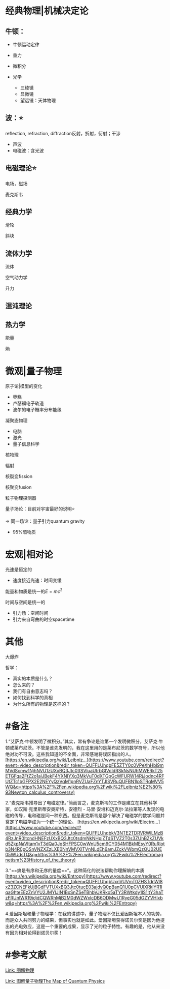 # 经典物理|机械决定论

## 牛顿：

- 牛顿运动定律

- 重力

- 微积分

- 光学
  - 三棱镜
  - 显微镜
  - 望远镜：天体物理



## 波：⭐

reflection, refraction, diffraction反射，折射，衍射；干涉

- 声波
- 电磁波：含光波





## 电磁理论⭐

电场，磁场

麦克斯韦



## 经典力学

滑轮

斜块



## 流体力学

流体

空气动力学

升力



## 混沌理论



## 热力学

能量

熵







# 微观|量子物理

原子论|模型的变化

- 枣糕
- 卢瑟福电子轨道
- 波尔的电子概率分布能级



凝聚态物理

- 电脑
- 激光
- 量子信息科学



核物理

辐射

核裂变fission

核聚变fusion

粒子物理探测器



量子场论：目前对宇宙最好的说明⭐



=> 同一场论：量子引力quantum gravity

- 95%暗物质









# 宏观|相对论

光速是恒定的

- 速度接近光速：时间变缓

能量和物质是统一的$E=mc^2$

时间与空间是统一的

- 引力场：空间时间
- 引力来自弯曲的时空spacetime





# 其他

大爆炸



哲学：

- 真实的本质是什么？
- 怎么来的？
- 我们有自由意志吗？
- 如何找到科学的真相
- 为什么所有的物理是这样的？





# #备注

1.“艾萨克·牛顿发明了微积分。”其实，常有争论是谁第一个发明微积分，艾萨克·牛顿或莱布尼茨。不管是谁先发明的，我在这里用的是莱布尼茨的数学符号，所以他绝对功不可没。这些我知道的不全面，非常感谢将误区指出的人。 [https://en.wikipedia.org/wiki/Leibniz...](https://www.youtube.com/redirect?event=video_description&redir_token=QUFFLUhqbFE5ZTY0c0VPeXhHbl9mMVdScmw1NjhNVU1zUXxBQ3Jtc0ttSVluaUtrbGlVdldRSkNsNUhMWERkT25ETGFqa2FtZ2o1alJBekF4YXNIYXg3MkVuT0dXTGpGcWFURW14RjJodnc4RFUtZTc1bGFPX2E2NEYyQzVqM1pnRVZUaFZnYTJlSVRuQUFBN1lpSTRqMVV5WQ&q=https%3A%2F%2Fen.wikipedia.org%2Fwiki%2FLeibniz%E2%80%93Newton_calculus_controversy) 



2.“麦克斯韦推导出了电磁定律。”简而言之，麦克斯韦的工作是建立在其他科学家，如汉斯·克里斯蒂安奥斯特，安德烈 - 马里·安培和迈克尔·法拉第等人发现的电磁的传导，电和磁是同一种东西。但是麦克斯韦是那个解决了电磁学的数学问题并奠定了电磁学成为一个统一的理论。 [https://en.wikipedia.org/wiki/Electro...](https://www.youtube.com/redirect?event=video_description&redir_token=QUFFLUhqbkV3NTE2TDRVRWlLMzB4RzJnR0ltcndHNEFzUXxBQ3Jtc0tsdmNkNHpjZTdSTVZ2T0s3ZUhBZkZUVkd5ZkpNaVltam1vT3dQa0JqSHFPSC0wWnU5cm9CY054M1BkMEsyY0RuRlotb3N4R0pOSnVNZXZzLXE0NnVMVXlTVnNLdEh6amJZckVWbmQzQU02UE05WUdsTQ&q=https%3A%2F%2Fen.wikipedia.org%2Fwiki%2FElectromagnetism%23History_of_the_theory) 

3.“==熵是有序和无序的量度==”。这种简化的说法帮助你理解熵的本质 [https://en.wikipedia.org/wiki/Entropy](https://www.youtube.com/redirect?event=video_description&redir_token=QUFFLUhqbUxnVUVmT0ZHSTdnWl8xZ3ZCNEFkUjBGdFVTUXxBQ3Jtc0tucE03ajdvQ0pBanQ1U0pCVUlXRklYR1lqaGhteEEzZnVYU2JMYlJIN1BxSnZSeTBhbVJKRko5aTY3RWtkdy1lS1ltY3haTzFRUnlWR19idjdCQWRhMjB2M0dWZWxlcDB6ODMwU1RyeG05dGZYVHlxbw&q=https%3A%2F%2Fen.wikipedia.org%2Fwiki%2FEntropy) 

4.爱因斯坦和量子物理学：在我的讲述中，量子物理不仅比爱因斯坦本人的功劳，而是众人共同努力的结果，但事实也就是如此。爱因斯坦获得诺贝尔奖是因为他提出的光电效应，这是一个重要的成果，显示了光的粒子特性。有趣的是，他从来没有因为相对论得到诺贝尔奖！





# #参考文献

[Link: 图解物理](https://www.youtube.com/watch?v=ZihywtixUYo&t=1s)

[Link: 图解量子物理The Map of Quantum Physics](https://www.youtube.com/watch?v=gAFAj3pzvAA&list=PLOYRlicwLG3RBvX1e7HNjB1IgUAufvUii)